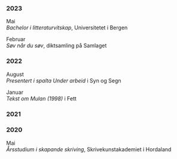 ### 2023

Mai  
_Bachelor i litteraturvitskap_, Universitetet i Bergen  
  
Februar  
_Søv når du søv_, diktsamling på Samlaget  


### 2022

August  
_Presentert i spalta *Under arbeid*_ i Syn og Segn  
  
Januar  
_Tekst om *Mulan* (1998)_ i Fett  

### 2021


### 2020

Mai  
_Årsstudium i skapande skriving_, Skrivekunstakademiet i Hordaland  
